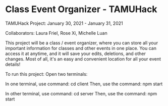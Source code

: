 # Class Event Organizer - TAMUHack
TAMUHack Project: January 30, 2021 - January 31, 2021

Collaborators: Laura Friel, Rose Xi, Michelle Luan

This project will be a class / event organizer, where you can store all your important information for classes and other events in one place. You can access it at anytime, and it will save your edits, deletions, and other changes. Most of all, it's an easy and convenient location for all your event details! 

To run this project:
Open two terminals: 

In one terminal, use command: cd client
Then, use the command: npm start

In other terminal, use command: cd server
Then, use the command: npm start
